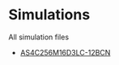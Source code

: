 # Simulations

All simulation files
* [AS4C256M16D3LC-12BCN](https://www.alliancememory.com/datasheets/as4c256m16d3lc/)
